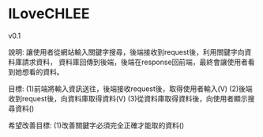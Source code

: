 # ILoveCHLEE

v0.1

說明: 
  讓使用者從網站輸入關鍵字搜尋，後端接收到request後，利用關鍵字向資料庫請求資料，
  資料庫回傳到後端，後端在response回前端，最終會讓使用者看到她想看的資料。

目標:
  (1)前端將輸入資訊送往，後端接收request後，取得使用者輸入(V)
  (2)後端收到request後，向資料庫取得資料(V)
  (3)從資料庫取得資料後，向使用者顯示搜尋資料()
  
希望改善目標:
  (1)改善關鍵字必須完全正確才能取的資料()
